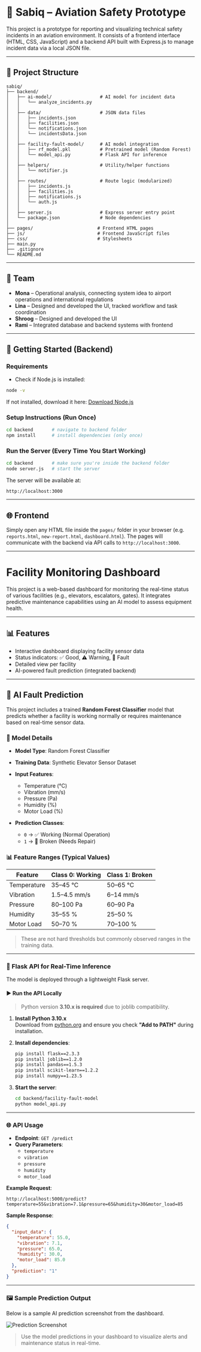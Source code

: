 
# 🛫 Sabiq – Aviation Safety Prototype

This project is a prototype for reporting and visualizing technical safety incidents in an aviation environment. It consists of a frontend interface (HTML, CSS, JavaScript) and a backend API built with Express.js to manage incident data via a local JSON file.

---

## 📁 Project Structure

```
sabiq/
├── backend/
│   ├── ai-model/                  # AI model for incident data
│   │   └── analyze_incidents.py
│   │
│   ├── data/                      # JSON data files
│   │   ├── incidents.json
│   │   ├── facilities.json
│   │   └── notifications.json
│   │   └── incidentsData.json
│   │
│   ├── facility-fault-model/      # AI model integration
│   │   ├── rf_model.pkl           # Pretrained model (Random Forest)
│   │   └── model_api.py           # Flask API for inference
│   │
│   ├── helpers/                   # Utility/helper functions
│   │   └── notifier.js
│   │
│   ├── routes/                    # Route logic (modularized)
│   │   ├── incidents.js
│   │   ├── facilities.js
│   │   ├── notifications.js
│   │   └── auth.js
│   │
│   ├── server.js                  # Express server entry point
│   └── package.json               # Node dependencies
│
├── pages/                        # Frontend HTML pages
├── js/                           # Frontend JavaScript files
├── css/                          # Stylesheets
├── main.py
├── .gitignore
└── README.md
```

---

## 👥 Team

- **Mona** – Operational analysis, connecting system idea to airport operations and international regulations
- **Lina** – Designed and developed the UI, tracked workflow and task coordination
- **Shroog** – Designed and developed the UI
- **Rami** – Integrated database and backend systems with frontend

---

## 🚀 Getting Started (Backend)

### Requirements
- Check if Node.js is installed:
```bash
node -v
```
If not installed, download it here: [Download Node.js](https://nodejs.org/)

### Setup Instructions (Run Once)
```bash
cd backend       # navigate to backend folder
npm install      # install dependencies (only once)
```

### Run the Server (Every Time You Start Working)
```bash
cd backend       # make sure you're inside the backend folder
node server.js   # start the server
```

The server will be available at:
```
http://localhost:3000
```

---

## 🌐 Frontend

Simply open any HTML file inside the `pages/` folder in your browser (e.g. `reports.html`, `new-report.html`, `dashboard.html`). The pages will communicate with the backend via API calls to `http://localhost:3000`.

---

# Facility Monitoring Dashboard

This project is a web-based dashboard for monitoring the real-time status of various facilities (e.g., elevators, escalators, gates). It integrates predictive maintenance capabilities using an AI model to assess equipment health.

---

## 📊 Features

- Interactive dashboard displaying facility sensor data
- Status indicators: ✅ Good, ⚠️ Warning, 🔴 Fault
- Detailed view per facility
- AI-powered fault prediction (integrated backend)

---

## 🧠 AI Fault Prediction

This project includes a trained **Random Forest Classifier** model that predicts whether a facility is working normally or requires maintenance based on real-time sensor data.

### 🎯 Model Details

- **Model Type**: Random Forest Classifier  
- **Training Data**: Synthetic Elevator Sensor Dataset  
- **Input Features**:
  - Temperature (°C)
  - Vibration (mm/s)
  - Pressure (Pa)
  - Humidity (%)
  - Motor Load (%)

- **Prediction Classes**:
  - `0` → ✅ Working (Normal Operation)
  - `1` → 🔴 Broken (Needs Repair)

### 📊 Feature Ranges (Typical Values)

| Feature      | Class 0: Working       | Class 1: Broken         |
|--------------|------------------------|--------------------------|
| Temperature  | 35–45 °C               | 50–65 °C                 |
| Vibration    | 1.5–4.5 mm/s           | 6–14 mm/s                |
| Pressure     | 80–100 Pa              | 60–90 Pa                 |
| Humidity     | 35–55 %                | 25–50 %                  |
| Motor Load   | 50–70 %                | 70–100 %                 |

> These are not hard thresholds but commonly observed ranges in the training data.

---

### 🧪 Flask API for Real-Time Inference

The model is deployed through a lightweight Flask server.

#### ▶️ Run the API Locally

> Python version **3.10.x is required** due to joblib compatibility.

1. **Install Python 3.10.x**  
   Download from [python.org](https://www.python.org/downloads/release/python-3100/) and ensure you check **"Add to PATH"** during installation.

2. **Install dependencies**:
   ```bash
   pip install flask==2.3.3
   pip install joblib==1.2.0
   pip install pandas==1.5.3
   pip install scikit-learn==1.2.2
   pip install numpy==1.23.5
   ```

3. **Start the server**:
   ```bash
   cd backend/facility-fault-model
   python model_api.py
   ```

---

### 🌐 API Usage

- **Endpoint**: `GET /predict`
- **Query Parameters**:
  - `temperature`
  - `vibration`
  - `pressure`
  - `humidity`
  - `motor_load`

**Example Request**:
```
http://localhost:5000/predict?temperature=55&vibration=7.1&pressure=65&humidity=30&motor_load=85
```

**Sample Response**:
```json
{
  "input_data": {
    "temperature": 55.0,
    "vibration": 7.1,
    "pressure": 65.0,
    "humidity": 30.0,
    "motor_load": 85.0
  },
  "prediction": "1"
}
```

---

### 🖼️ Sample Prediction Output

Below is a sample AI prediction screenshot from the dashboard.

![Prediction Screenshot](assets/prediction.PNG)

> Use the model predictions in your dashboard to visualize alerts and maintenance status in real-time.
